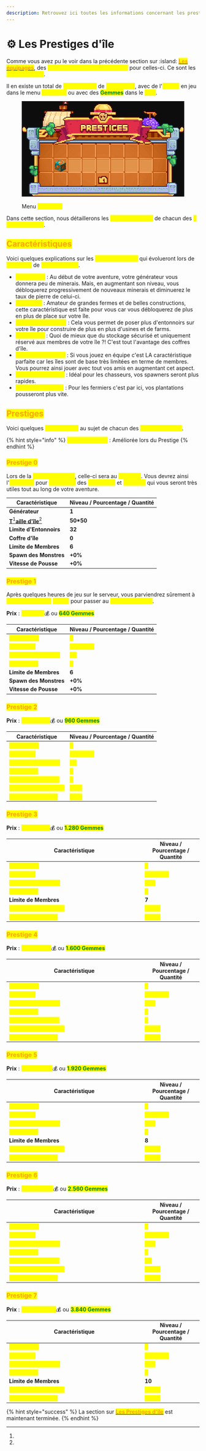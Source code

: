 ```yaml
---
description: Retrouvez ici toutes les informations concernant les prestiges de votre île
---
```


# ⚙️ Les Prestiges d'île

Comme vous avez pu le voir dans la précédente section sur :island: [<mark style="color:orange;">**Les équipages**</mark>](../les-equipages/), des <mark style="color:yellow;">**améliorations sont disponibles**</mark> pour celles-ci. Ce sont les <mark style="color:yellow;">**prestiges d'île**</mark>.

Il en existe un total de <mark style="color:yellow;">**7 achetables**</mark> de <mark style="color:yellow;">**2 manières**</mark>, avec de l'<mark style="color:yellow;">**argent**</mark> en jeu dans le menu <mark style="color:yellow;">**`/prestige`**</mark> ou avec des <mark style="color:green;">**Gemmes**</mark> dans le <mark style="color:yellow;">**`/vip`**</mark>.

<figure><img src="../../.gitbook/assets/image (37).png" alt=""><figcaption><p>Menu <mark style="color:yellow;"><strong><code>/prestige</code></strong></mark></p></figcaption></figure>

Dans cette section, nous détaillerons les <mark style="color:yellow;">**caractéristiques**</mark> de chacun des <mark style="color:yellow;">**7 prestiges d'île**</mark>.

## <mark style="color:orange;">Caractéristiques</mark>

Voici quelques explications sur les <mark style="color:yellow;">**caractéristiques**</mark> qui évolueront lors de <mark style="color:yellow;">**passages**</mark> de <mark style="color:yellow;">**prestiges d'île**</mark>.

* <mark style="color:yellow;">**Générateur**</mark> : Au début de votre aventure, votre générateur vous donnera peu de minerais. Mais, en augmentant son niveau, vous débloquerez progressivement de nouveaux minerais et diminuerez le taux de pierre de celui-ci.
* <mark style="color:yellow;">**Taille d'île**</mark> : Amateur de grandes fermes et de belles constructions, cette caractéristique est faite pour vous car vous débloquerez de plus en plus de place sur votre île.
* <mark style="color:yellow;">**Limite d'Entonnoirs**</mark> : Cela vous permet de poser plus d'entonnoirs sur votre île pour construire de plus en plus d'usines et de farms.
* <mark style="color:yellow;">**Coffre d'île**</mark> : Quoi de mieux que du stockage sécurisé et uniquement réservé aux membres de votre île ?! C'est tout l'avantage des coffres d'île.
* <mark style="color:yellow;">**Limite de Membres**</mark> : Si vous jouez en équipe c'est LA caractéristique parfaite car les îles sont de base très limitées en terme de membres. Vous pourrez ainsi jouer avec tout vos amis en augmentant cet aspect.
* <mark style="color:yellow;">**Spawn de Monstre**</mark> : Idéal pour les chasseurs, vos spawners seront plus rapides.
* <mark style="color:yellow;">**Vitesse de Pousse**</mark> : Pour les fermiers c'est par ici, vos plantations pousseront plus vite.

## <mark style="color:orange;">Prestiges</mark>

Voici quelques <mark style="color:yellow;">**informations**</mark> au sujet de chacun des <mark style="color:yellow;">**7 prestiges d'île**</mark>.

{% hint style="info" %}
<mark style="color:yellow;">**Caractéristique**</mark> : Améliorée lors du Prestige
{% endhint %}

### <mark style="color:orange;">Prestige 0</mark>

Lors de la <mark style="color:yellow;">**création d'un île**</mark>, celle-ci sera au <mark style="color:yellow;">**niveau 0**</mark>. Vous devrez ainsi l'<mark style="color:yellow;">**améliorer**</mark> pour <mark style="color:yellow;">**débloquer**</mark> des <mark style="color:yellow;">**avantages**</mark> et <mark style="color:yellow;">**habilités**</mark> qui vous seront très utiles tout au long de votre aventure.

| Caractéristique                                                          | Niveau / Pourcentage / Quantité |
| ------------------------------------------------------------------------ | ------------------------------- |
| **Générateur**                                                           | **1**                           |
| [**T**](#user-content-fn-1)[^1][**aille d'île**](#user-content-fn-2)[^2] | **50\*50**                      |
| **Limite d'Entonnoirs**                                                  | **32**                          |
| **Coffre d'île**                                                         | **0**                           |
| **Limite de Membres**                                                    | **6**                           |
| **Spawn des Monstres**                                                   | **+0%**                         |
| **Vitesse de Pousse**                                                    | **+0%**                         |

### <mark style="color:orange;">Prestige 1</mark>

Après quelques heures de jeu sur le serveur, vous parviendrez sûrement à <mark style="color:yellow;">**réunir le montant**</mark> <mark style="color:yellow;">**requis**</mark> pour passer au <mark style="color:yellow;">**prestige suivant**</mark>.

**Prix** : <mark style="color:yellow;">**950'000**</mark>💰 ou <mark style="color:green;">**640 Gemmes**</mark>

| Caractéristique                                            | Niveau / Pourcentage / Quantité                 |
| ---------------------------------------------------------- | ----------------------------------------------- |
| <mark style="color:yellow;">**Générateur**</mark>          | <mark style="color:yellow;">**2**</mark>        |
| <mark style="color:yellow;">**Taille d'île**</mark>        | <mark style="color:yellow;">**100\*100**</mark> |
| <mark style="color:yellow;">**Limite d'Entonnoirs**</mark> | <mark style="color:yellow;">**64**</mark>       |
| <mark style="color:yellow;">**Coffre d'île**</mark>        | <mark style="color:yellow;">**1**</mark>        |
| **Limite de Membres**                                      | **6**                                           |
| **Spawn des Monstres**                                     | **+0%**                                         |
| **Vitesse de Pousse**                                      | **+0%**                                         |

### <mark style="color:orange;">Prestige 2</mark>

**Prix** : <mark style="color:yellow;">**2'000'000**</mark>💰 ou <mark style="color:green;">**960 Gemmes**</mark>

| Caractéristique                                            | Niveau / Pourcentage / Quantité                 |
| ---------------------------------------------------------- | ----------------------------------------------- |
| <mark style="color:yellow;">**Générateur**</mark>          | <mark style="color:yellow;">**3**</mark>        |
| <mark style="color:yellow;">**Taille d'île**</mark>        | <mark style="color:yellow;">**150\*150**</mark> |
| <mark style="color:yellow;">**Limite d'Entonnoirs**</mark> | <mark style="color:yellow;">**92**</mark>       |
| <mark style="color:yellow;">**Coffre d'île**</mark>        | <mark style="color:yellow;">**2**</mark>        |
| <mark style="color:yellow;">**Limite de Membres**</mark>   | <mark style="color:yellow;">**7**</mark>        |
| <mark style="color:yellow;">**Spawn des Monstres**</mark>  | <mark style="color:yellow;">**+5%**</mark>      |
| <mark style="color:yellow;">**Vitesse de Pousse**</mark>   | <mark style="color:yellow;">**+5%**</mark>      |

### <mark style="color:orange;">Prestige 3</mark>

**Prix** : <mark style="color:yellow;">**6'500'000**</mark>💰 ou <mark style="color:green;">**1.280 Gemmes**</mark>

<table><thead><tr><th width="340">Caractéristique</th><th>Niveau / Pourcentage / Quantité</th></tr></thead><tbody><tr><td><mark style="color:yellow;"><strong>Générateur</strong></mark></td><td><mark style="color:yellow;"><strong>4</strong></mark></td></tr><tr><td><mark style="color:yellow;"><strong>Taille d'île</strong></mark></td><td><mark style="color:yellow;"><strong>200*200</strong></mark></td></tr><tr><td><mark style="color:yellow;"><strong>Limite d'Entonnoirs</strong></mark></td><td><mark style="color:yellow;"><strong>128</strong></mark></td></tr><tr><td><mark style="color:yellow;"><strong>Coffre d'île</strong></mark></td><td><mark style="color:yellow;"><strong>3</strong></mark></td></tr><tr><td><strong>Limite de Membres</strong></td><td><strong>7</strong></td></tr><tr><td><mark style="color:yellow;"><strong>Spawn des Monstres</strong></mark></td><td><mark style="color:yellow;"><strong>+10%</strong></mark></td></tr><tr><td><mark style="color:yellow;"><strong>Vitesse de Pousse</strong></mark></td><td><mark style="color:yellow;"><strong>+10%</strong></mark></td></tr></tbody></table>

### <mark style="color:orange;">Prestige 4</mark>

**Prix** : <mark style="color:yellow;">**11'000'000**</mark>💰 ou <mark style="color:green;">**1.600 Gemmes**</mark>

<table><thead><tr><th width="340">Caractéristique</th><th>Niveau / Pourcentage / Quantité</th></tr></thead><tbody><tr><td><mark style="color:yellow;"><strong>Générateur</strong></mark></td><td><mark style="color:yellow;"><strong>5</strong></mark></td></tr><tr><td><mark style="color:yellow;"><strong>Taille d'île</strong></mark></td><td><mark style="color:yellow;"><strong>250*250</strong></mark></td></tr><tr><td><mark style="color:yellow;"><strong>Limite d'Entonnoirs</strong></mark></td><td><mark style="color:yellow;"><strong>160</strong></mark></td></tr><tr><td><mark style="color:yellow;"><strong>Coffre d'île</strong></mark></td><td><mark style="color:yellow;"><strong>4</strong></mark></td></tr><tr><td><mark style="color:yellow;"><strong>Limite de Membres</strong></mark></td><td><mark style="color:yellow;"><strong>8</strong></mark></td></tr><tr><td><mark style="color:yellow;"><strong>Spawn des Monstres</strong></mark></td><td><mark style="color:yellow;"><strong>+15%</strong></mark></td></tr><tr><td><mark style="color:yellow;"><strong>Vitesse de Pousse</strong></mark></td><td><mark style="color:yellow;"><strong>+15%</strong></mark></td></tr></tbody></table>

### <mark style="color:orange;">Prestige 5</mark>

**Prix** : <mark style="color:yellow;">**16'000'000**</mark>💰 ou <mark style="color:green;">**1.920 Gemmes**</mark>

<table><thead><tr><th width="340">Caractéristique</th><th>Niveau / Pourcentage / Quantité</th></tr></thead><tbody><tr><td><mark style="color:yellow;"><strong>Générateur</strong></mark></td><td><mark style="color:yellow;"><strong>6</strong></mark></td></tr><tr><td><mark style="color:yellow;"><strong>Taille d'île</strong></mark></td><td><mark style="color:yellow;"><strong>300*300</strong></mark></td></tr><tr><td><mark style="color:yellow;"><strong>Limite d'Entonnoirs</strong></mark></td><td><mark style="color:yellow;"><strong>192</strong></mark></td></tr><tr><td><mark style="color:yellow;"><strong>Coffre d'île</strong></mark></td><td><mark style="color:yellow;"><strong>5</strong></mark></td></tr><tr><td><strong>Limite de Membres</strong></td><td><strong>8</strong></td></tr><tr><td><mark style="color:yellow;"><strong>Spawn des Monstres</strong></mark></td><td><mark style="color:yellow;"><strong>+20%</strong></mark></td></tr><tr><td><mark style="color:yellow;"><strong>Vitesse de Pousse</strong></mark></td><td><mark style="color:yellow;"><strong>+20%</strong></mark></td></tr></tbody></table>

### <mark style="color:orange;">Prestige 6</mark>

**Prix** : <mark style="color:yellow;">**32'500'000**</mark>💰 ou <mark style="color:green;">**2.560 Gemmes**</mark>

<table><thead><tr><th width="340">Caractéristique</th><th>Niveau / Pourcentage / Quantité</th></tr></thead><tbody><tr><td><mark style="color:yellow;"><strong>Générateur</strong></mark></td><td><mark style="color:yellow;"><strong>7</strong></mark></td></tr><tr><td><mark style="color:yellow;"><strong>Taille d'île</strong></mark></td><td><mark style="color:yellow;"><strong>350*350</strong></mark></td></tr><tr><td><mark style="color:yellow;"><strong>Limite d'Entonnoirs</strong></mark></td><td><mark style="color:yellow;"><strong>224</strong></mark></td></tr><tr><td><mark style="color:yellow;"><strong>Coffre d'île</strong></mark></td><td><mark style="color:yellow;"><strong>8</strong></mark></td></tr><tr><td><mark style="color:yellow;"><strong>Limite de Membres</strong></mark></td><td><mark style="color:yellow;"><strong>10</strong></mark></td></tr><tr><td><mark style="color:yellow;"><strong>Spawn des Monstres</strong></mark></td><td><mark style="color:yellow;"><strong>+25%</strong></mark></td></tr><tr><td><mark style="color:yellow;"><strong>Vitesse de Pousse</strong></mark></td><td><mark style="color:yellow;"><strong>+25%</strong></mark></td></tr></tbody></table>

### <mark style="color:orange;">Prestige 7</mark>

**Prix** : <mark style="color:yellow;">**130'000'000**</mark>💰 ou <mark style="color:green;">**3.840 Gemmes**</mark>

<table><thead><tr><th width="340">Caractéristique</th><th>Niveau / Pourcentage / Quantité</th></tr></thead><tbody><tr><td><mark style="color:yellow;"><strong>Générateur</strong></mark></td><td><mark style="color:yellow;"><strong>8</strong></mark></td></tr><tr><td><mark style="color:yellow;"><strong>Taille d'île</strong></mark></td><td><mark style="color:yellow;"><strong>400*400</strong></mark></td></tr><tr><td><mark style="color:yellow;"><strong>Limite d'Entonnoirs</strong></mark></td><td><mark style="color:yellow;"><strong>312</strong></mark></td></tr><tr><td><mark style="color:yellow;"><strong>Coffre d'île</strong></mark></td><td><mark style="color:yellow;"><strong>9</strong></mark></td></tr><tr><td><strong>Limite de Membres</strong></td><td><strong>10</strong></td></tr><tr><td><mark style="color:yellow;"><strong>Spawn des Monstres</strong></mark></td><td><mark style="color:yellow;"><strong>+30%</strong></mark></td></tr><tr><td><mark style="color:yellow;"><strong>Vitesse de Pousse</strong></mark></td><td><mark style="color:yellow;"><strong>+30%</strong></mark></td></tr></tbody></table>

{% hint style="success" %}
La section sur [<mark style="color:orange;">**Les Prestiges d'île**</mark>](./) est maintenant terminée.
{% endhint %}

[^1]: 

[^2]: 
